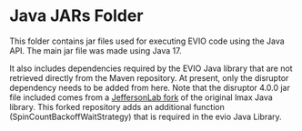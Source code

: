 #  **Java JARs Folder**

This folder contains jar files used for executing EVIO code using the Java API. The main jar file was made using Java 17.

It also includes dependencies required by the EVIO Java library that are not retrieved directly from the Maven repository. At present, only the disruptor dependency needs to be added from here. Note that the disruptor 4.0.0 jar file included comes from a [JeffersonLab fork](https://github.com/JeffersonLab/disruptor) of the original lmax Java library. This forked repository adds an additional function (SpinCountBackoffWaitStrategy) that is required in the evio Java Library.